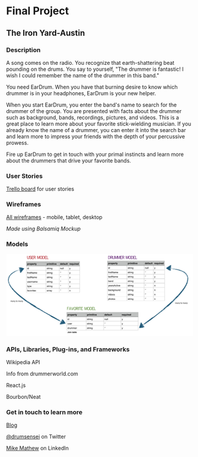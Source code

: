 # Final Project
## The Iron Yard-Austin

### Description

A song comes on the radio. You recognize that earth-shattering beat pounding on the drums. You say to yourself, "The drummer is fantastic! I wish I could remember the name of the drummer in this band."

You need EarDrum. When you have that burning desire to know which drummer is in your headphones, EarDrum is your new helper.

When you start EarDrum, you enter the band's name to search for the drummer of the group. You are presented with facts about the drummer such as background, bands, recordings, pictures, and videos. This is a great place to learn more about your favorite stick-wielding musician. If you already know the name of a drummer, you can enter it into the search bar and learn more to impress your friends with the depth of your percussive prowess.

Fire up EarDrum to get in touch with your primal instincts and learn more about the drummers that drive your favorite bands.

### User Stories

[Trello board](https://trello.com/b/55gmtuWb/final-project-the-iron-yard) for user stories

### Wireframes

[All wireframes](https://drumsensei.mybalsamiq.com/projects/eardrum/story) - mobile, tablet, desktop

_Made using Balsamiq Mockup_

### Models

<img src="images/eardrum-data-models.png">

### APIs, Libraries, Plug-ins, and Frameworks

Wikipedia API

Info from drummerworld.com

React.js

Bourbon/Neat

### Get in touch to learn more

[Blog](http://www.drumsensei.com)

[@drumsensei](https://twitter.com/drumsensei) on Twitter

[Mike Mathew](https://www.linkedin.com/in/m2mathew) on LinkedIn
